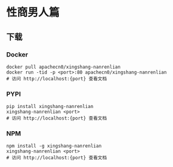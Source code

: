 # 性商男人篇

## 下载

### Docker

```
docker pull apachecn0/xingshang-nanrenlian
docker run -tid -p <port>:80 apachecn0/xingshang-nanrenlian
# 访问 http://localhost:{port} 查看文档
```

### PYPI

```
pip install xingshang-nanrenlian
xingshang-nanrenlian <port>
# 访问 http://localhost:{port} 查看文档
```

### NPM

```
npm install -g xingshang-nanrenlian
xingshang-nanrenlian <port>
# 访问 http://localhost:{port} 查看文档
```